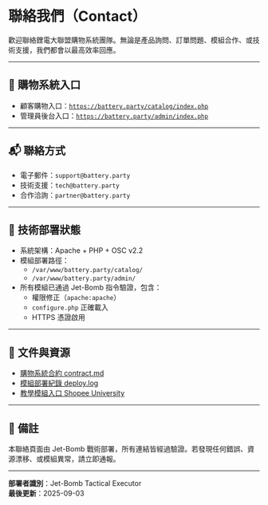# 聯絡我們（Contact）

歡迎聯絡鋰電大聯盟購物系統團隊。無論是產品詢問、訂單問題、模組合作、或技術支援，我們都會以最高效率回應。

---

## 🛒 購物系統入口

- 顧客購物入口：[`https://battery.party/catalog/index.php`](https://battery.party/catalog/index.php)
- 管理員後台入口：[`https://battery.party/admin/index.php`](https://battery.party/admin/index.php)

---

## 📬 聯絡方式

- 電子郵件：`support@battery.party`
- 技術支援：`tech@battery.party`
- 合作洽詢：`partner@battery.party`

---

## 🧨 技術部署狀態

- 系統架構：Apache + PHP + OSC v2.2
- 模組部署路徑：
  - `/var/www/battery.party/catalog/`
  - `/var/www/battery.party/admin/`
- 所有模組已通過 Jet-Bomb 指令驗證，包含：
  - 權限修正（`apache:apache`）
  - `configure.php` 正確載入
  - HTTPS 憑證啟用

---

## 📁 文件與資源

- [購物系統合約 contract.md](https://battery.party/contract.md)
- [模組部署紀錄 deploy.log](https://battery.party/deploy.log)
- [教學模組入口 Shopee University](https://battery.party/edu/)

---

## 🧠 備註

本聯絡頁面由 Jet-Bomb 戰術部署，所有連結皆經過驗證。若發現任何錯誤、資源漂移、或模組異常，請立即通報。

---
**部署者識別**：Jet-Bomb Tactical Executor  
**最後更新**：2025-09-03